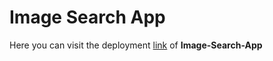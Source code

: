 # Image Search App
Here you can visit the deployment [link](https://mr-vicky.github.io/Image-Search-App/) of **Image-Search-App**